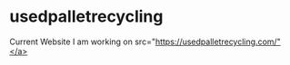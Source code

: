 # usedpalletrecycling
Current Website I am working on <a> src="https://usedpalletrecycling.com/"</a>
